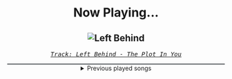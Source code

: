 <div align="center"> 
<h1>Now Playing...</h1>

![Left Behind](https://i.scdn.co/image/ab67616d00001e02d5ed54d7e37d4dd456ec28f1)
--
_<samp><a href="https://open.spotify.com/track/5G6jZFDAFlpAA9v5LTV4NI">Track: Left Behind - The Plot In You</a></samp>_

<div style="border: 1px #4B5054 solid"></div>
<details>
  <summary>
    Previous played songs
  </summary>
  <table>
    <thead>
      <tr>
        <th>
          Artist
        </th>
        <th>
          Song
        </th>
        <th>
          Link
        </th>
      </tr>
    </thead>
    <tbody>
      <tr><td>The Plot In You</td><td>Left Behind</td><td><a href="https://open.spotify.com/track/5G6jZFDAFlpAA9v5LTV4NI">https://open.spotify.com/track/5G6jZFDAFlpAA9v5LTV4NI</a></td></tr><tr><td>Conquer Divide</td><td>Atonement</td><td><a href="https://open.spotify.com/track/1IcUvKPxQSbGCL4fhf0oaK">https://open.spotify.com/track/1IcUvKPxQSbGCL4fhf0oaK</a></td></tr><tr><td>Imminence</td><td>Ghost</td><td><a href="https://open.spotify.com/track/4UfJEKd1mJlHawZD35wJYo">https://open.spotify.com/track/4UfJEKd1mJlHawZD35wJYo</a></td></tr><tr><td>VRSTY</td><td>Glad You Came</td><td><a href="https://open.spotify.com/track/5CFNf64Wk9YZuLvAvpq1Ue">https://open.spotify.com/track/5CFNf64Wk9YZuLvAvpq1Ue</a></td></tr><tr><td>Ice Nine Kills</td><td>The Shower Scene</td><td><a href="https://open.spotify.com/track/0sZ7125n1GTxvrq0anThNy">https://open.spotify.com/track/0sZ7125n1GTxvrq0anThNy</a></td></tr><tr><td>Bad Omens</td><td>Malice</td><td><a href="https://open.spotify.com/track/2rBzyfVUzCcw5kUPx9vN3a">https://open.spotify.com/track/2rBzyfVUzCcw5kUPx9vN3a</a></td></tr><tr><td>Memphis May Fire</td><td>Misery (feat. Atreyu)</td><td><a href="https://open.spotify.com/track/6fkc33TnVtVRGEgGBWRY09">https://open.spotify.com/track/6fkc33TnVtVRGEgGBWRY09</a></td></tr><tr><td>Pop Evil</td><td>Skeletons</td><td><a href="https://open.spotify.com/track/7klR0a6pWaMiRanIkwg1vy">https://open.spotify.com/track/7klR0a6pWaMiRanIkwg1vy</a></td></tr><tr><td>Imminence</td><td>Paralyzed</td><td><a href="https://open.spotify.com/track/0CnjziflUO3AMG8G5IkXGz">https://open.spotify.com/track/0CnjziflUO3AMG8G5IkXGz</a></td></tr><tr><td>VRSTY</td><td>The Way It Is</td><td><a href="https://open.spotify.com/track/5mbHxEUAjfCSxgoiYrlpy8">https://open.spotify.com/track/5mbHxEUAjfCSxgoiYrlpy8</a></td></tr><tr><td>Ice Nine Kills</td><td>A Grave Mistake</td><td><a href="https://open.spotify.com/track/2mMNBgFRyEiRoGvrdoONeq">https://open.spotify.com/track/2mMNBgFRyEiRoGvrdoONeq</a></td></tr><tr><td>Bad Omens</td><td>IDWT$</td><td><a href="https://open.spotify.com/track/0GRvh5JoEwVel4qDsbqmNb">https://open.spotify.com/track/0GRvh5JoEwVel4qDsbqmNb</a></td></tr><tr><td>Born Of Osiris</td><td>Torchbearer</td><td><a href="https://open.spotify.com/track/23W4G1vOcaNEMvOzXZIepC">https://open.spotify.com/track/23W4G1vOcaNEMvOzXZIepC</a></td></tr><tr><td>The Plot In You</td><td>Divide</td><td><a href="https://open.spotify.com/track/1sp1NrbrCjJ82c5KjelUpr">https://open.spotify.com/track/1sp1NrbrCjJ82c5KjelUpr</a></td></tr><tr><td>Imminence</td><td>Desolation</td><td><a href="https://open.spotify.com/track/3ZD0qLiUdLVn1eWDfDhaq2">https://open.spotify.com/track/3ZD0qLiUdLVn1eWDfDhaq2</a></td></tr><tr><td>VRSTY</td><td>Kill The Rich (Feat. Andy Cizek)</td><td><a href="https://open.spotify.com/track/6CW4dU4XzsSwIuD3mpdIS0">https://open.spotify.com/track/6CW4dU4XzsSwIuD3mpdIS0</a></td></tr><tr><td>Savage Hands</td><td>Demon</td><td><a href="https://open.spotify.com/track/5u2t394YumuXAnHT2lr4Wj">https://open.spotify.com/track/5u2t394YumuXAnHT2lr4Wj</a></td></tr><tr><td>We Came As Romans</td><td>Wasted Age</td><td><a href="https://open.spotify.com/track/4q0OK0HRaLd2Wzz23GeApJ">https://open.spotify.com/track/4q0OK0HRaLd2Wzz23GeApJ</a></td></tr><tr><td>Bad Omens</td><td>Like A Villain</td><td><a href="https://open.spotify.com/track/0xoyUiHhxVH4gwb0CRgNmg">https://open.spotify.com/track/0xoyUiHhxVH4gwb0CRgNmg</a></td></tr><tr><td>Of Mice & Men</td><td>Anchor</td><td><a href="https://open.spotify.com/track/0cmU8GRcNiJ15pZqrmg02Q">https://open.spotify.com/track/0cmU8GRcNiJ15pZqrmg02Q</a></td></tr>
    </tbody>
  </table>
</details>

</div>
